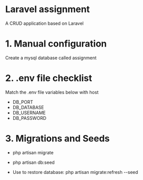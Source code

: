 # Laravel assignment
 A CRUD application based on Laravel

# 1. Manual configuration
 Create a mysql database called assignment

# 2. .env file checklist
 Match the .env file variables below with host

 * DB_PORT
 * DB_DATABASE
 * DB_USERNAME
 * DB_PASSWORD
 
# 3. Migrations and Seeds
 * php artisan migrate
 * php artisan db:seed
 
 * Use to restore database: php artisan migrate:refresh --seed



